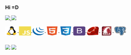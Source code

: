 ### Hi =D

<!-- Tabelas de Status -->

<div>
  <a href="https://github.com/RicardoMiranda87">
  <img height="180em" src="https://github-readme-stats.vercel.app/api?username=ricardomiranda87&show_icons=true&theme=tokyonight&include_all_commits=true&count_private=true"/>
  <img height="180em" src="https://github-readme-stats.vercel.app/api/top-langs/?username=ricardomiranda87&layout=compact&langs_count=7&theme=tokyonight"/>
</div>

<!-- Imagens das linguagens -->
  
<div style="display: inline_block"><br>
  <img align="center" alt="Linux" height="30" width="40" src="https://github.com/devicons/devicon/blob/master/icons/linux/linux-original.svg">
  <img align="center" alt="Js" height="30" width="40" src="https://raw.githubusercontent.com/devicons/devicon/master/icons/javascript/javascript-plain.svg">
  <img align="center" alt="Jquery" height="30" width="40" src="https://github.com/devicons/devicon/blob/master/icons/jquery/jquery-original.svg">
  <img align="center" alt="HTML" height="30" width="40" src="https://raw.githubusercontent.com/devicons/devicon/master/icons/html5/html5-original.svg">
  <img align="center" alt="CSS" height="30" width="40" src="https://raw.githubusercontent.com/devicons/devicon/master/icons/css3/css3-original.svg">
  <img align="center" alt="Bootstrap" height="30" width="40" src="https://github.com/devicons/devicon/blob/master/icons/bootstrap/bootstrap-plain.svg">
  <img align="center" alt="Ruby" height="30" width="40" src="https://github.com/devicons/devicon/blob/master/icons/ruby/ruby-original.svg">
  <img align="center" alt="Rails" height="30" width="40" src="https://github.com/devicons/devicon/blob/master/icons/rails/rails-original-wordmark.svg">
  <img align="center" alt="Postgresql" height="30" width="40" src="https://github.com/devicons/devicon/blob/master/icons/postgresql/postgresql-original.svg">
</div>
  
##
  
<!-- Links -->
  
<div> 
  <a href = "mailto:ricardomiranda087@gmail.com"><img src="https://img.shields.io/badge/Gmail-D14836?style=for-the-badge&logo=gmail&logoColor=white"     target="_blank"></a>
  <a href = "https://www.linkedin.com/in/ricardo-miranda-087"><img src="https://img.shields.io/badge/-LinkedIn-%230077B5?style=for-the-badge&logo=linkedin&logoColor=white" target="_blank"></a> 
</div>
